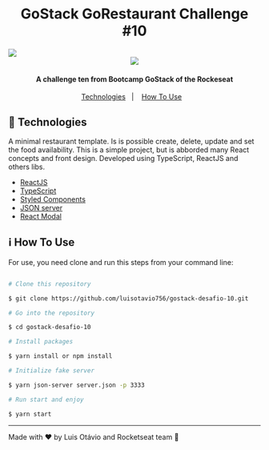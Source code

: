 <h1  align="center">GoStack GoRestaurant Challenge #10</h1>
<img  src="https://res.cloudinary.com/luisotavio756/image/upload/v1592267094/60937329-69836380-a2a6-11e9-910b-759f9f1d26a7_mqbbok.png" />
<div align="center">
	<img src="https://res.cloudinary.com/luisotavio756/image/upload/v1598480829/WhatsApp_Image_2020-08-26_at_7.20.57_PM_zpbhbt.jpg" />
</div>
<h4 align="center">A challenge ten from Bootcamp GoStack of the Rockeseat</h4>
<p align="center">
    <a href="#rocket-technologies">Technologies</a>&nbsp;&nbsp;&nbsp;|&nbsp;&nbsp;&nbsp;
    <a href="#information_source-how-to-use">How To Use</a>&nbsp;&nbsp;&nbsp;
</p>

## :rocket: Technologies

A minimal restaurant template. Is is possible create, delete, update and set the food availability. This is a simple project, but is abborded many React concepts and front design. Developed using TypeScript, ReactJS and others libs.

- [ReactJS](https://pt-br.reactjs.org/)
- [TypeScript](https://www.typescriptlang.org/)
- [Styled Components](https://styled-components.com/)
- [JSON server](https://github.com/typicode/json-server)
- [React Modal](https://www.npmjs.com/package/react-modal)

## :information_source: How To Use

For use, you need clone and run this steps from your command line:

```bash

# Clone this repository

$ git clone https://github.com/luisotavio756/gostack-desafio-10.git

# Go into the repository

$ cd gostack-desafio-10

# Install packages

$ yarn install or npm install

# Initialize fake server

$ yarn json-server server.json -p 3333

# Run start and enjoy

$ yarn start

```

---

Made with ♥ by Luis Otávio and Rocketseat team :rocket:
